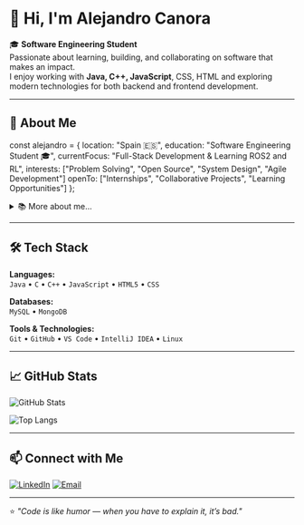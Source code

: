 # 👋 Hi, I'm Alejandro Canora

🎓 **Software Engineering Student**  
Passionate about learning, building, and collaborating on software that makes an impact.  
I enjoy working with **Java, C++, JavaScript**, CSS, HTML and exploring modern technologies for both backend and frontend development.

---

## 🧠 About Me

const alejandro = {
    location: "Spain 🇪🇸",
    education: "Software Engineering Student 🎓",
    currentFocus: "Full-Stack Development & Learning ROS2 and RL",
    interests: ["Problem Solving", "Open Source", "System Design", "Agile Development"]
    openTo: ["Internships", "Collaborative Projects", "Learning Opportunities"]
};
<details>
<summary>📚 More about me...</summary>
<br>

🎯 Goal-oriented developer with a passion for creating efficient and scalable solutions
💡 Love tackling complex problems and turning them into elegant code
🤝 Strong believer in collaboration and knowledge sharing
🌱 Currently deepening my knowledge in backend architecture and cloud technologies

</details>

---

## 🛠️ Tech Stack

**Languages:**  
`Java` • `C` • `C++` • `JavaScript` • `HTML5` • `CSS`  

**Databases:**  
`MySQL` • `MongoDB`  

**Tools & Technologies:**  
`Git` • `GitHub` • `VS Code` • `IntelliJ IDEA` • `Linux`

---

## 📈 GitHub Stats

![GitHub Stats](https://github-readme-stats.vercel.app/api?username=acanora02&show_icons=true&theme=tokyonight)

![Top Langs](https://github-readme-stats.vercel.app/api/top-langs/?username=acanora02&layout=compact&theme=tokyonight)


---

## 📫 Connect with Me

[![LinkedIn](https://img.shields.io/badge/LinkedIn-0A66C2?style=for-the-badge&logo=linkedin&logoColor=white)](www.linkedin.com/in/alejandro-canora-fernández-599042259)
[![Email](https://img.shields.io/badge/Email-DB4437?style=for-the-badge&logo=gmail&logoColor=white)](acanora02@gmail.com)

---

⭐️ *"Code is like humor — when you have to explain it, it’s bad."*  
